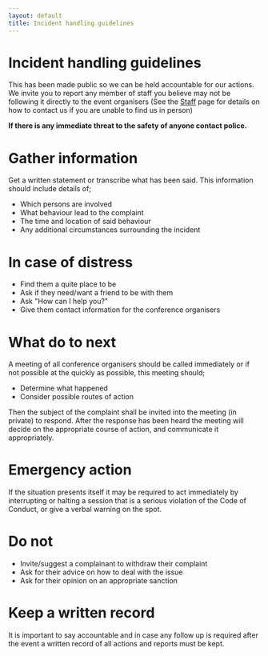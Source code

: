 ```yaml
---
layout: default
title: Incident handling guidelines
---
```


# Incident handling guidelines

This has been made public so we can be held accountable for our actions. We invite you to report any member of staff you believe may not be following it directly to the event organisers (See the [Staff](/staff) page for details on how to contact us if you are unable to find us in person)

**If there is any immediate threat to the safety of anyone contact police.**

# Gather information
Get a written statement or transcribe what has been said. This information should include details of;
- Which persons are involved
- What behaviour lead to the complaint
- The time and location of said behaviour
- Any additional circumstances surrounding the incident

# In case of distress
- Find them a quite place to be
- Ask if they need/want a friend to be with them
- Ask "How can I help you?"
- Give them contact information for the conference organisers

# What do to next
A meeting of all conference organisers should be called immediately or if not possible
at the quickly as possible, this meeting should;
- Determine what happened
- Consider possible routes of action

Then the subject of the complaint shall be invited into the meeting (in private) to 
respond. After the response has been heard the meeting will decide on the appropriate
course of action, and communicate it appropriately.

# Emergency action
If the situation presents itself it may be required to act immediately by interrupting or 
halting a session that is a serious violation of the Code of Conduct, or give a verbal
warning on the spot.

# Do not
- Invite/suggest a complainant to withdraw their complaint
- Ask for their advice on how to deal with the issue
- Ask for their opinion on an appropriate sanction


# Keep a written record
It is important to say accountable and in case any follow up is required after the event 
a written record of all actions and reports must be kept.
